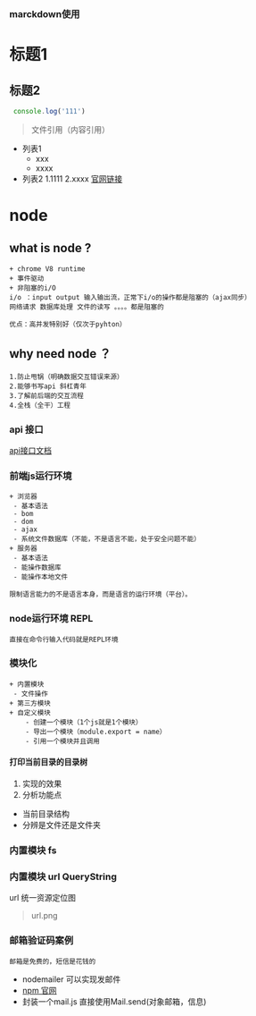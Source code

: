 ### marckdown使用

# 标题1
## 标题2

``` js
 console.log('111')
```
> 文件引用（内容引用）
+ 列表1
    + xxx
    - xxxx
+ 列表2
    1.1111
    2.xxxx
[官网链接](www.baidu.com)

# node
## what is node ?
    + chrome V8 runtime
    + 事件驱动
    + 非阻塞的i/O
    i/o ：input output 输入输出流，正常下i/o的操作都是阻塞的（ajax同步）
    网络请求 数据库处理 文件的读写 。。。。都是阻塞的

    优点：高并发特别好（仅次于pyhton）


## why need node ？
    1.防止甩锅（明确数据交互错误来源）
    2.能够书写api 斜杠青年
    3.了解前后端的交互流程
    4.全栈（全干）工程

### api 接口
[api接口文档](http://47.95.207.1:3000/apidoc/)


### 前端js运行环境
    + 浏览器
     - 基本语法
     - bom
     - dom
     - ajax
     - 系统文件数据库（不能，不是语言不能，处于安全问题不能）
    + 服务器
     - 基本语法
     - 能操作数据库
     - 能操作本地文件

    限制语言能力的不是语言本身，而是语言的运行环境（平台）。

### node运行环境 REPL

    直接在命令行输入代码就是REPL环境

### 模块化
    + 内置模块
     - 文件操作
    + 第三方模块
    + 自定义模块
        - 创建一个模块（1个js就是1个模块）
        - 导出一个模块（module.export = name）
        - 引用一个模块并且调用

#### 打印当前目录的目录树
1. 实现的效果
2. 分析功能点
 - 当前目录结构
 - 分辨是文件还是文件夹


### 内置模块 fs


### 内置模块 url  QueryString
url 统一资源定位图
> url.png


### 邮箱验证码案例
```邮箱是免费的，短信是花钱的```
+ nodemailer 可以实现发邮件
+ [npm 官网](https://www.npmjs.com/)
+ 封装一个mail.js 直接使用Mail.send(对象邮箱，信息)